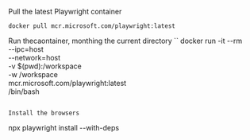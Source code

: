 Pull the latest Playwright container
```
docker pull mcr.microsoft.com/playwright:latest
```


Run thecaontainer, monthing the current directory
``
docker run -it --rm \
  --ipc=host \
  --network=host \
  -v $(pwd):/workspace \
  -w /workspace \
  mcr.microsoft.com/playwright:latest \
  /bin/bash
```

Install the browsers
```
npx playwright install --with-deps
```